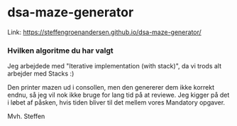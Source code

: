 # dsa-maze-generator

Link: https://steffengroenandersen.github.io/dsa-maze-generator/

### Hvilken algoritme du har valgt
Jeg arbejdede med "Iterative implementation (with stack)", da vi trods alt arbejder med Stacks :)

Den printer mazen ud i consollen, men den genererer dem ikke korrekt endnu, så jeg vil nok ikke bruge for lang tid på at reviewe. Jeg kigger på det i løbet af påsken, hvis tiden bliver til det mellem vores Mandatory opgaver.

Mvh.
Steffen
